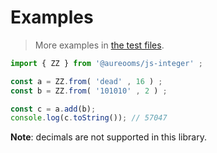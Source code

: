 # Examples

> More examples in [the test files](https://github.com/make-github-pseudonymous-again/js-integer/tree/main/test/src).

```js
import { ZZ } from '@aureooms/js-integer' ;

const a = ZZ.from( 'dead' , 16 ) ;
const b = ZZ.from( '101010' , 2 ) ;

const c = a.add(b);
console.log(c.toString()); // 57047
```

**Note**: decimals are not supported in this library.
